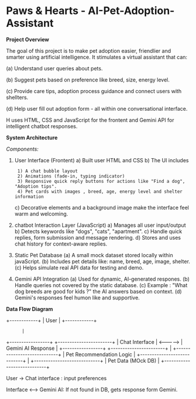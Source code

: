 # Paws & Hearts - AI-Pet-Adoption-Assistant
**Project Overview**

The goal of this project is to make pet adoption easier, friendlier and smarter using artificial intelligence. It stimulates a virtual assistant that can: 

(a) Understand user queries about pets. 

(b) Suggest pets based on preference like breed, size, energy level. 

(c) Provide care tips, adoption process guidance and connect users with shellters.

(d) Help user fill out adoption form - all within one conversational interface.

H uses HTML, CSS and JavaScript for the frontent and Gemini API for intelligent chatbot responses.

**System Architecture**

*Components:*
1. User Interface (Frontent)
   a) Built user HTML and CSS
   b) The UI includes
   
        1) A chat bubble layout
        2) Animations (fade-in, typing indicator)
        3) Responsive quick reply buttons for actions like "Find a dog", "Adoption tips".
        4) Pet cards with images , breed, age, energy level and shelter information
   c) Decorative elements and a background image make the interface feel warm and welcoming.
         
  2. chatbot Interaction Layer (JavaScript)
     a) Manages all user input/output
     b) Detects keywords like  "dogs", "cats", "apartment".
     c) Handle quick replies, form submission and message rendering.
     d) Stores and uses chat history for context-aware replies.
     
3. Static Pet Database
   (a) A small mock dataset stored locally within javaScript.
   (b) Includes pet details like: name, breed, age, image, shelter.
   (c) Helps simulate real API data for testing and demo.

4. Gemini API Integration
   (a) Used for dynamic, AI-generated respones.
   (b) Handle queries not covered by the static database.
   (c) Example : "What dog breeds are good for kids ?" the AI answers based on context.
   (d) Gemini's responses feel humon like and supportive.

**Data Flow Diagram**

   +------------+
   |    User    |
   +------------+
   
          |
   +-----------------+               +-----------------------+
   | Chat Interface  |     <----->   |  Gemini AI Response   |
   +-----------------+               +-----------------------+
          |
   +----------------------------+
   |  Pet Recommendation Logic  |
   +----------------------------+
          |
   +----------------------------+
   |  Pet Data (MOck DB)        |
   +----------------------------+


User -> Chat interface : input preferences

Interface <--> Gemini AI: If not found in DB, gets response form Gemini.
